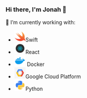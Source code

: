 ### Hi there, I'm Jonah 👋

🔭 I’m currently working with:
 - <img src="https://github.com/Bohne9/Bohne9/blob/master/Swift-2-512.webp" width="30" height="30" alignment="center" />Swift
 - <img src="https://github.com/Bohne9/Bohne9/blob/master/design%2Bdevelopment%2Bfacebook%2Bframework%2Bmobile%2Breact%2Bicon-1320165723839064798.png" width="30" height="30" alignment="center" />React
 - <img src="https://github.com/Bohne9/Bohne9/blob/master/97_Docker_logo_logos-512.webp" width="30" height="30" alignment="center" /> Docker
 - <img src="https://github.com/Bohne9/Bohne9/blob/master/kisspng-google-cloud-platform-cloud-computing-google-stora-google-cloud-platform-tombe-et-ce-sont-de-nombreu-5b7ccf56ae8850.0592802315349061987149.jpg" width="30" height="30" alignment="center" />Google Cloud Platform
 - <img src="https://github.com/Bohne9/Bohne9/blob/master/python_18894.png" width="30" height="30" alignment="center" />Python
 
<!--
**Bohne9/Bohne9** is a ✨ _special_ ✨ repository because its `README.md` (this file) appears on your GitHub profile.

Here are some ideas to get you started:

- 🔭 I’m currently working on ...
- 🌱 I’m currently learning ...
- 👯 I’m looking to collaborate on ...
- 🤔 I’m looking for help with ...
- 💬 Ask me about ...
- 📫 How to reach me: ...
- 😄 Pronouns: ...
- ⚡ Fun fact: ...
-->
